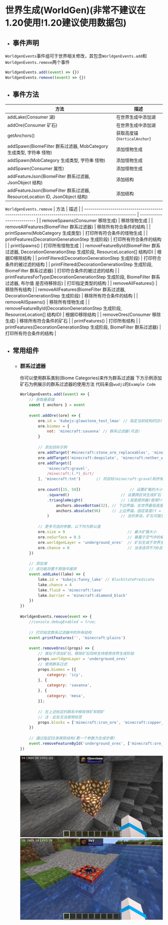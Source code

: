 # 世界生成(WorldGen)(非常不建议在1.20使用!1.20建议使用数据包)

* ## **事件声明**
`WorldgenEvents`事件组可于世界相关修改，其包含`WorldgenEvents.add`和`WorldgenEvents.remove`两个事件
  ```js
  WorldgenEvents.add((event) => {})
  WorldgenEvents.remove((event) => {})
  ```
* ## 事件方法
| 方法                                                                         | 描述                         |
| ---------------------------------------------------------------------------- | ---------------------------- |
| addLake(Consumer 湖)                                                         | 在世界生成中添加湖           |
| addOre(Consumer 矿石)                                                        | 在世界生成中添加湖           |
| getAnchors()                                                                 | 获取高度锚(`VerticalAnchor`) |
| addSpawn(BiomeFilter 群系过滤器, MobCategory 生成类型, 字符串 怪物)          | 添加怪物生成                 |
| addSpawn(MobCategory 生成类型, 字符串 怪物)                                  | 添加怪物生成                 |
| addSpawn(Consumer 属性)                                                      | 添加怪物生成                 |
| addFeatureJson(BiomeFilter 群系过滤器, JsonObject 结构)                      | 添加结构                     |
| addFeatureJson(BiomeFilter 群系过滤器, ResourceLocation ID, JsonObject 结构) | 添加结构                     |

`WorldgenEvents.remove`
| 方法                                                                                                     | 描述                       |
| -------------------------------------------------------------------------------------------------------- | -------------------------- |
| removeSpawns(Consumer 移除生成)                                                                          | 移除怪物生成               |
| removeAllFeatures(BiomeFilter 群系过滤器)                                                                | 移除所有符合条件的结构     |
| printSpawns(MobCategory 生成类型)                                                                        | 打印所有符合条件的怪物生成 |
| printFeatures(DecorationGenerationStep 生成阶段)                                                         | 打印所有符合条件的结构     |
| printSpawns()                                                                                            | 打印所有怪物生成           |
| removeFeatureById(BiomeFilter 群系过滤器, DecorationGenerationStep 生成阶段, ResourceLocation\[] 结构ID) | 根据ID移除结构             |
| printFiltered(DecorationGenerationStep 生成阶段)                                                         | 打印符合条件的被过滤的结构 |
| printFiltered(DecorationGenerationStep 生成阶段, BiomeFilter 群系过滤器)                                 | 打印符合条件的被过滤的结构 |
| printFeaturesForType(DecorationGenerationStep 生成阶段, BiomeFilter 群系过滤器, 布尔值 是否待移除后)     | 打印指定类型的结构         |
| removeAllFeatures()                                                                                      | 移除所有结构               |
| removeAllFeatures(BiomeFilter 群系过滤器, DecorationGenerationStep 生成阶段)                             | 移除所有符合条件的结构     |
| removeAllSpawns()                                                                                        | 移除所有怪物生成           |
| removeFeatureById(DecorationGenerationStep 生成阶段, ResourceLocation[] 结构ID)                          | 根据ID移除结构             |
| removeOres(Consumer 移除生成)                                                                            | 移除所有符合条件的矿石     |
| printFeatures()                                                                                          | 打印所有结构               |
| printFeatures(DecorationGenerationStep 生成阶段, BiomeFilter 群系过滤器)                                 | 打印所有符合条件的结构     |

* ## 常用组件
  * ### 群系过滤器
    你可以使用群系类别(Biome Categories)来作为群系过滤器
	下方示例添加矿石为例展示的群系过滤器的使用方法
	代码来自`wudji`的`Example Code`
    ```js
    WorldgenEvents.add((event) => {
    	// 获取垂直锚
    	const { anchors } = event
    
    	event.addOre((ore) => {
    		ore.id = 'kubejs:glowstone_test_lmao' // 指定当前结构的ID(可选，但推荐指定)
    		ore.biomes = {
    			not: 'minecraft:savanna' // 群系过滤器(可选)
    		}
    
    		// 添加目标示例
    		ore.addTarget('#minecraft:stone_ore_replaceables', 'minecraft:glowstone') // 将目标(#minecraft:stone_ore_replaceables标签下的方块)替换为minecraft:glowstone
    		ore.addTarget('minecraft:deepslate', 'minecraft:nether_wart_block')       // 将目标(minecraft:deepslate)替换为minecraft:nether_wart_block
    		ore.addTarget([
    			'minecraft:gravel',
    			/minecraft:(.*)_dirt/
    		], 'minecraft:tnt')       // 将目标(minecraft:gravel和所有类型的泥土)替换为minecraft:tnt
    
    		ore.count([15, 50])                      // 设置矿簇的大小(15~50中随机选择)，在此处你可以使用单个数字来生成固定数量的方块。
    			.squared()                       // 设置跨区块生成矿石
    			.triangleHeight(				 // (高度提供器)使用Triangular分布模式生成矿石(具体见上文)
    				anchors.aboveBottom(32), // 下边界锚，在世界最低高度(Y=-64)以上32格(即Y=-32)
    				anchors.absolute(96)	 // 上边界锚，固定高度(Y = 96)
    			)								 // 总的来说，矿石可能在Y = -32 ~ 96范围内生成，概率最大高度为Y = (-32 + 96) / 2 = 32
    
    		// 更多可选的参数，以下均为默认值
    		ore.size = 9                            // 最大矿簇大小
    		ore.noSurface = 0.5                     // 暴露于空气中的概率
    		ore.worldgenLayer = 'underground_ores'  // 矿石生成于世界生成中的阶段
    		ore.chance = 0							// 当该选项不为0且ore.count未被设置矿石将有1/n的概率在每个区块中生成
    	})
    
    	// 添加湖
    	// 该功能将要于原版中废弃
    	event.addLake((lake) => {
    		lake.id = 'kubejs:funny_lake' // BlockStatePredicate
    		lake.chance = 4
    		lake.fluid = 'minecraft:lava'
    		lake.barrier = 'minecraft:diamond_block'
    	})
    })
    
    WorldgenEvents.remove(event => {
    	//console.debugEnabled = true;
    
    	// 打印给定群系过滤器中的所有结构
    	event.printFeatures('', 'minecraft:plains')
    
    	event.removeOres((props) => {
    		// 类似于添加矿石，移除矿石同样支持使用世界生成阶段
    		props.worldgenLayer = 'underground_ores'
    		// 使用群系过滤
    		props.biomes = [{
    			category: 'icy',
    		}, {
    			category: 'savanna',
    		}, {
    			category: 'mesa',
    		}];
    
    		// 在上述给定的群系中移除铁矿和铜矿
    		// 注：此处无法使用标签
    		props.blocks = ['minecraft:iron_ore', 'minecraft:copper_ore']
    	})
    
    	// 通过指定ID来移除结构(第一个参数为生成步骤)
    	event.removeFeatureById('underground_ores', ['minecraft:ore_coal_upper', 'minecraft:ore_coal_lower'])
    })
    ```
	![例子](/imgs/worlgen/Example_1.png)
	![例子](/imgs/worlgen/Example_2.png)